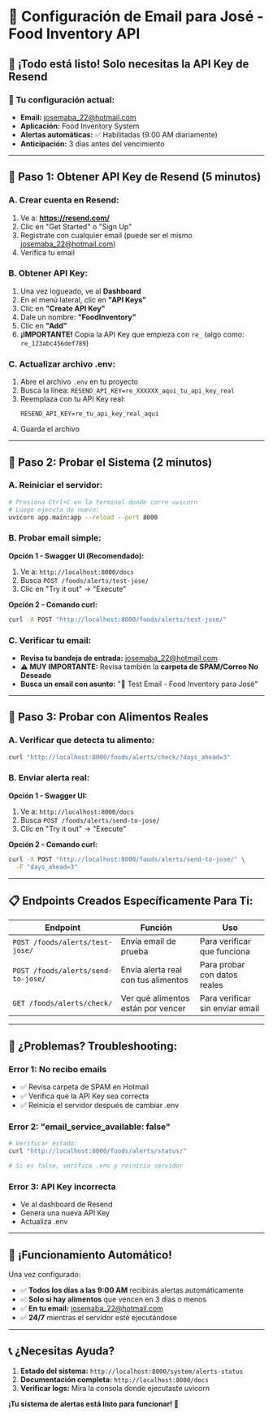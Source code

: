 # 📧 **Configuración de Email para José - Food Inventory API**

## 🚀 **¡Todo está listo! Solo necesitas la API Key de Resend**

### **📧 Tu configuración actual:**
- **Email:** josemaba_22@hotmail.com  
- **Aplicación:** Food Inventory System
- **Alertas automáticas:** ✅ Habilitadas (9:00 AM diariamente)
- **Anticipación:** 3 días antes del vencimiento

---

## 🔑 **Paso 1: Obtener API Key de Resend (5 minutos)**

### **A. Crear cuenta en Resend:**
1. Ve a: **https://resend.com/**
2. Clic en "Get Started" o "Sign Up"
3. Registrate con cualquier email (puede ser el mismo josemaba_22@hotmail.com)
4. Verifica tu email

### **B. Obtener API Key:**
1. Una vez logueado, ve al **Dashboard**
2. En el menú lateral, clic en **"API Keys"**
3. Clic en **"Create API Key"**
4. Dale un nombre: **"FoodInventory"**
5. Clic en **"Add"**
6. **¡IMPORTANTE!** Copia la API Key que empieza con `re_` (algo como: `re_123abc456def789`)

### **C. Actualizar archivo .env:**
1. Abre el archivo `.env` en tu proyecto
2. Busca la línea: `RESEND_API_KEY=re_XXXXXX_aqui_tu_api_key_real`
3. Reemplaza con tu API Key real:
   ```
   RESEND_API_KEY=re_tu_api_key_real_aqui
   ```
4. Guarda el archivo

---

## 🧪 **Paso 2: Probar el Sistema (2 minutos)**

### **A. Reiniciar el servidor:**
```bash
# Presiona Ctrl+C en la terminal donde corre uvicorn
# Luego ejecuta de nuevo:
uvicorn app.main:app --reload --port 8000
```

### **B. Probar email simple:**
**Opción 1 - Swagger UI (Recomendado):**
1. Ve a: `http://localhost:8000/docs`
2. Busca `POST /foods/alerts/test-jose/`
3. Clic en "Try it out" → "Execute"

**Opción 2 - Comando curl:**
```bash
curl -X POST "http://localhost:8000/foods/alerts/test-jose/"
```

### **C. Verificar tu email:**
- **Revisa tu bandeja de entrada:** josemaba_22@hotmail.com
- **⚠️ MUY IMPORTANTE:** Revisa también la **carpeta de SPAM/Correo No Deseado**
- **Busca un email con asunto:** "🧪 Test Email - Food Inventory para José"

---

## 🍎 **Paso 3: Probar con Alimentos Reales**

### **A. Verificar que detecta tu alimento:**
```bash
curl "http://localhost:8000/foods/alerts/check/?days_ahead=3"
```

### **B. Enviar alerta real:**
**Opción 1 - Swagger UI:**
1. Ve a: `http://localhost:8000/docs`
2. Busca `POST /foods/alerts/send-to-jose/`
3. Clic en "Try it out" → "Execute"

**Opción 2 - Comando curl:**
```bash
curl -X POST "http://localhost:8000/foods/alerts/send-to-jose/" \
  -F "days_ahead=3"
```

---

## 📋 **Endpoints Creados Específicamente Para Ti:**

| Endpoint | Función | Uso |
|----------|---------|-----|
| `POST /foods/alerts/test-jose/` | Envía email de prueba | Para verificar que funciona |
| `POST /foods/alerts/send-to-jose/` | Envía alerta real con tus alimentos | Para probar con datos reales |
| `GET /foods/alerts/check/` | Ver qué alimentos están por vencer | Para verificar sin enviar email |

---

## 🚨 **¿Problemas? Troubleshooting:**

### **Error 1: No recibo emails**
- ✅ Revisa carpeta de SPAM en Hotmail
- ✅ Verifica que la API Key sea correcta
- ✅ Reinicia el servidor después de cambiar .env

### **Error 2: "email_service_available: false"**
```bash
# Verificar estado:
curl "http://localhost:8000/foods/alerts/status/"

# Si es false, verifica .env y reinicia servidor
```

### **Error 3: API Key incorrecta**
- Ve al dashboard de Resend
- Genera una nueva API Key
- Actualiza .env

---

## 🎯 **¡Funcionamiento Automático!**

Una vez configurado:
- ✅ **Todos los días a las 9:00 AM** recibirás alertas automáticamente
- ✅ **Solo si hay alimentos** que vencen en 3 días o menos
- ✅ **En tu email:** josemaba_22@hotmail.com
- ✅ **24/7** mientras el servidor esté ejecutándose

---

## 📞 **¿Necesitas Ayuda?**

1. **Estado del sistema:** `http://localhost:8000/system/alerts-status`
2. **Documentación completa:** `http://localhost:8000/docs`
3. **Verificar logs:** Mira la consola donde ejecutaste uvicorn

**¡Tu sistema de alertas está listo para funcionar! 🎉**
